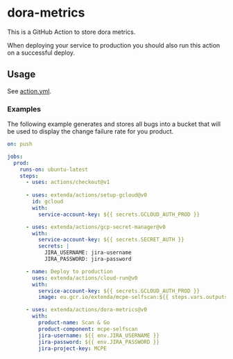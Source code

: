 # dora-metrics

This is a GitHub Action to store dora metrics.

When deploying your service to production you should also run this action on a successful deploy.

## Usage

See [action.yml](action.yml).

### Examples

The following example generates and stores all bugs into a bucket that will be used to display the change failure rate for you product.

```yaml
on: push

jobs:
  prod:
    runs-on: ubuntu-latest
    steps:
      - uses: actions/checkout@v1
      
      - uses: extenda/actions/setup-gcloud@v0
        id: gcloud
        with:
          service-account-key: ${{ secrets.GCLOUD_AUTH_PROD }}

      - uses: extenda/actions/gcp-secret-manager@v0
        with:
          service-account-key: ${{ secrets.SECRET_AUTH }}
          secrets: |
            JIRA_USERNAME: jira-username
            JIRA_PASSWORD: jira-password

      - name: Deploy to production
        uses: extenda/actions/cloud-run@v0
        with:
          service-account-key: ${{ secrets.GCLOUD_AUTH_PROD }}
          image: eu.gcr.io/extenda/mcpe-selfscan:${{ steps.vars.outputs.tag }}

      - uses: extenda/actions/dora-metrics@v0
        with:
          product-name: Scan & Go
          product-component: mcpe-selfscan
          jira-username: ${{ env.JIRA_USERNAME }}
          jira-password: ${{ env.JIRA_PASSWORD }}
          jira-project-key: MCPE
```
